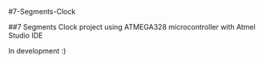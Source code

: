 #7-Segments-Clock

##7 Segments Clock project using ATMEGA328 microcontroller with Atmel Studio IDE

In development :) 
